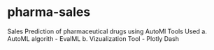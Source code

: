 # pharma-sales
Sales Prediction of pharmaceutical drugs using AutoMl
Tools Used
a. AutoML algorith - EvalML
b. Vizualization Tool - Plotly Dash
